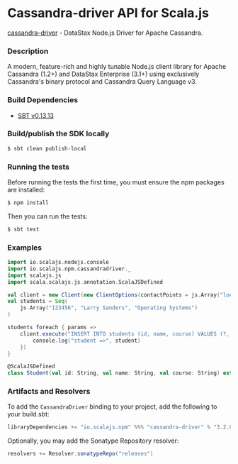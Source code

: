 Cassandra-driver API for Scala.js
=======================
[cassandra-driver](https://www.npmjs.com/package/cassandra-driver) - DataStax Node.js Driver for Apache Cassandra.

### Description

A modern, feature-rich and highly tunable Node.js client library for Apache Cassandra (1.2+) and 
DataStax Enterprise (3.1+) using exclusively Cassandra's binary protocol and Cassandra Query Language v3.

### Build Dependencies

* [SBT v0.13.13](http://www.scala-sbt.org/download.html)

### Build/publish the SDK locally

```bash
$ sbt clean publish-local
```

### Running the tests

Before running the tests the first time, you must ensure the npm packages are installed:

```bash
$ npm install
```

Then you can run the tests:

```bash
$ sbt test
```

### Examples

```scala
import io.scalajs.nodejs.console
import io.scalajs.npm.cassandradriver._
import scalajs.js
import scala.scalajs.js.annotation.ScalaJSDefined

val client = new Client(new ClientOptions(contactPoints = js.Array("localhost"), keyspace = "classroom"))
val students = Seq(
    js.Array("123456", "Larry Sanders", "Operating Systems")
)

students foreach { params =>
    client.execute("INSERT INTO students (id, name, course) VALUES (?, ?, ?)", params, (err, student) => {
        console.log("student =>", student)
    })
}

@ScalaJSDefined
class Student(val id: String, val name: String, val course: String) extends js.Object
```

### Artifacts and Resolvers

To add the `CassandraDriver` binding to your project, add the following to your build.sbt:  

```sbt
libraryDependencies += "io.scalajs.npm" %%% "cassandra-driver" % "3.2.0-2"
```

Optionally, you may add the Sonatype Repository resolver:

```sbt   
resolvers += Resolver.sonatypeRepo("releases") 
```